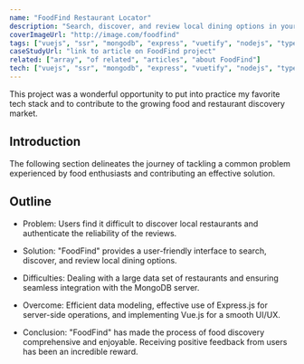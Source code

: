 ```yaml
---
name: "FoodFind Restaurant Locator"
description: "Search, discover, and review local dining options in your city"
coverImageUrl: "http://image.com/foodfind"
tags: ["vuejs", "ssr", "mongodb", "express", "vuetify", "nodejs", "typescript"]
caseStudyUrl: "link to article on FoodFind project"
related: ["array", "of related", "articles", "about FoodFind"]
tech: ["vuejs", "ssr", "mongodb", "express", "vuetify", "nodejs", "typescript"]
---
```


This project was a wonderful opportunity to put into practice my favorite tech stack and to contribute to the growing food and restaurant discovery market.

## Introduction

The following section delineates the journey of tackling a common problem experienced by food enthusiasts and contributing an effective solution.

## Outline

-   Problem: Users find it difficult to discover local restaurants and authenticate the reliability of the reviews.

-   Solution: "FoodFind" provides a user-friendly interface to search, discover, and review local dining options.

-   Difficulties: Dealing with a large data set of restaurants and ensuring seamless integration with the MongoDB server.

-   Overcome: Efficient data modeling, effective use of Express.js for server-side operations, and implementing Vue.js for a smooth UI/UX.

-   Conclusion: "FoodFind" has made the process of food discovery comprehensive and enjoyable. Receiving positive feedback from users has been an incredible reward.
